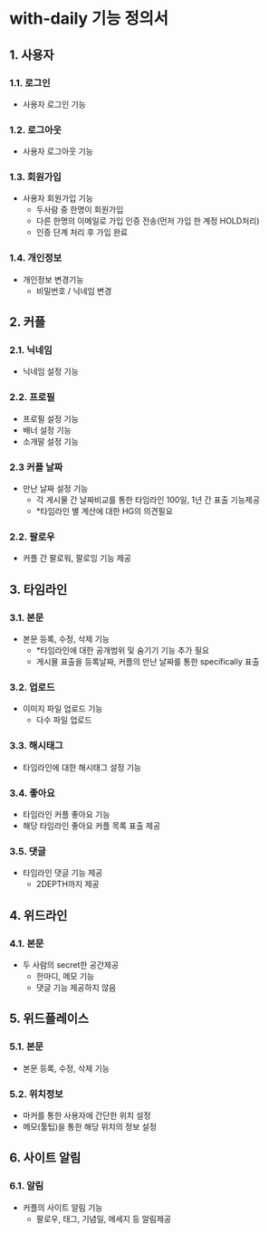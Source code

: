 # with-daily 기능 정의서

## 1. 사용자
### 1.1. 로그인
- 사용자 로그인 기능
### 1.2. 로그아웃
- 사용자 로그아웃 기능
### 1.3. 회원가입
- 사용자 회원가입 기능
    - 두사람 중 한명이 회원가입
    - 다른 한명의 이메일로 가입 인증 전송(먼저 가입 한 계정 HOLD처리)
    - 인증 단계 처리 후 가입 완료
### 1.4. 개인정보
- 개인정보 변경기능
    - 비밀번호 / 닉네임 변경
## 2. 커플
### 2.1. 닉네임
- 닉네임 설정 기능
### 2.2. 프로필
- 프로필 설정 기능
- 배너 설정 기능
- 소개말 설정 기능
### 2.3 커플 날짜
- 만난 날짜 설정 기능
    - 각 게시물 간 날짜비교를 통한 타임라인 100일, 1년 간 표출 기능제공
    - *타임라인 별 계산에 대한 HG의 의견필요
### 2.2. 팔로우
- 커플 간 팔로워, 팔로잉 기능 제공
## 3. 타임라인
### 3.1. 본문
- 본문 등록, 수정, 삭제 기능
    - *타임라인에 대한 공개범위 및 숨기기 기능 추가 필요
    - 게시물 표출을 등록날짜, 커플의 만난 날짜를 통한 specifically 표출
### 3.2. 업로드
- 이미지 파일 업로드 기능
    - 다수 파일 업로드
### 3.3. 해시태그
- 타임라인에 대한 해시태그 설정 기능
### 3.4. 좋아요
- 타임라인 커플 좋아요 기능
- 해당 타임라인 좋아요 커플 목록 표출 제공
### 3.5. 댓글
- 타임라인 댓글 기능 제공
    - 2DEPTH까지 제공
## 4. 위드라인
### 4.1. 본문
- 두 사람의 secret한 공간제공
    - 한마디, 메모 기능
    - 댓글 기능 제공하지 않음
## 5. 위드플레이스
### 5.1. 본문
- 본문 등록, 수정, 삭제 기능
### 5.2. 위치정보
- 마커를 통한 사용자에 간단한 위치 설정
- 메모(툴팁)을 통한 해당 위치의 정보 설정
## 6. 사이트 알림
### 6.1. 알림
- 커플의 사이트 알림 기능
    - 팔로우, 태그, 기념일, 메세지 등 알림제공
